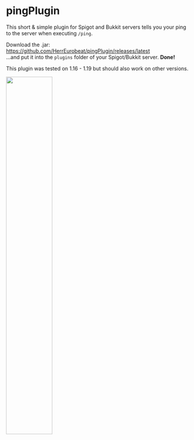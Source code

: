 # pingPlugin
This short & simple plugin for Spigot and Bukkit servers tells you your ping to the server when executing `/ping`.

Download the .jar: https://github.com/HerrEurobeat/pingPlugin/releases/latest  
...and put it into the `plugins` folder of your Spigot/Bukkit server. **Done!**  

This plugin was tested on 1.16 - 1.19 but should also work on other versions.

<div>
  <img width=50% height:auto src="https://raw.githubusercontent.com/HerrEurobeat/pingPlugin/master/.github/img/demo.png">
</div>
